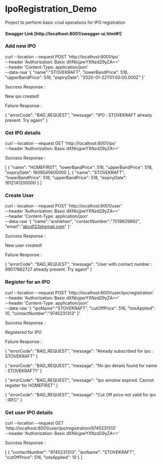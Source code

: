 # IpoRegistration_Demo
Project to perform basic crud operations for IPO registration


#### Swagger Link [http://localhost:8001/swagger-ui.html#!]

### Add new IPO
curl --location --request POST 'http://localhost:8001/ipo' \
--header 'Authorization: Basic dXNlcjpwYXNzd29yZA==' \
--header 'Content-Type: application/json' \
--data-raw '{
    "name":"STOVEKRAFT",
    "lowerBandPrice": 516,
    "upperBandPrice": 518,
    "expiryDate": "2020-01-22T01:00:00.000Z"
}'



Success Response :

New ipo created!


Failure Response :

{
    "errorCode": "BAD_REQUEST",
    "message": "IPO : STOVEKRAFT already present. Try again!"
}




### Get IPO details


curl --location --request GET 'http://localhost:8001/ipo' \
--header 'Authorization: Basic dXNlcjpwYXNzd29yZA=='


Success Response :

[
    {
        "name": "HOMEFIRST",
        "lowerBandPrice": 516,
        "upperBandPrice": 518,
        "expiryDate": 1609545600000
    },
    {
        "name": "STOVEKRAFT",
        "lowerBandPrice": 516,
        "upperBandPrice": 518,
        "expiryDate": 1612141200000
    }
]


### Create User

curl --location --request POST 'http://localhost:8001/user' \
--header 'Authorization: Basic dXNlcjpwYXNzd29yZA==' \
--header 'Content-Type: application/json' \
--data-raw '{
    "name":"arshikhan",
    "contactNumber":"7019629892",
    "email":"abcd123@gmail.com"
}'


Success Response :

New user created!


Failure Response :


{
    "errorCode": "BAD_REQUEST",
    "message": "User with contact number : 99017862727 already present. Try again!"
}


### Register for an IPO


curl --location --request POST 'http://localhost:8001/user/ipo/registration' \
--header 'Authorization: Basic dXNlcjpwYXNzd29yZA==' \
--header 'Content-Type: application/json' \
--data-raw '{
    "ipoName":"STOVEKRAFT",
    "cutOffPrice": 516,
    "lotsApplied": 10,
    "contactNumber":"9745231313"
}'


Success Response :


Registered for IPO



Failure Response :

{
    "errorCode": "BAD_REQUEST",
    "message": "Already subscribed for ipo : STOVEKRAFT"
}


{
    "errorCode": "BAD_REQUEST",
    "message": "No ipo details found for name : STOVEKRAFT1"
}


{
    "errorCode": "BAD_REQUEST",
    "message": "Ipo window expired. Cannot register for HOMEFIRST"
}


{
    "errorCode": "BAD_REQUEST",
    "message": "Cut Off price not valid for ipo : IRFC"
}


### Get user IPO details


curl --location --request GET 'http://localhost:8001/user/ipo/registration/9745231313' \
--header 'Authorization: Basic dXNlcjpwYXNzd29yZA=='



Success Response :


[
    {
        "contactNumber": "9745231313",
        "ipoName": "STOVEKRAFT",
        "cutOffPrice": 516,
        "lotsApplied": 10
    }
]